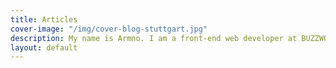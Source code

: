 ```yaml
---
title: Articles
cover-image: "/img/cover-blog-stuttgart.jpg"
description: My name is Armno. I am a front-end web developer at BUZZWOO! Asia.
layout: default
---
```

